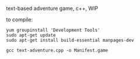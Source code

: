 text-based adventure game, c++, WIP

to compile:


```
yum groupinstall 'Development Tools'
sudo apt-get update
sudo apt-get install build-essential manpages-dev

gcc text-adventure.cpp -o Manifest.game
```
